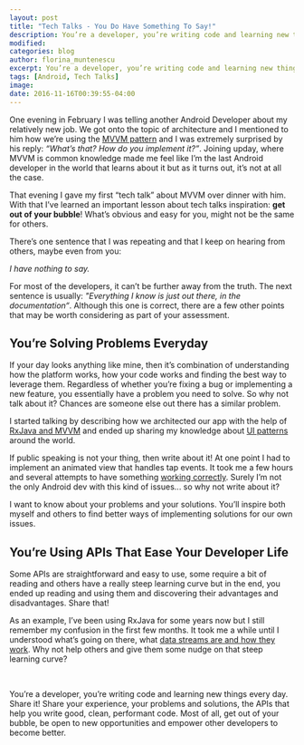```yaml
---
layout: post
title: "Tech Talks - You Do Have Something To Say!"
description: You’re a developer, you’re writing code and learning new things every day. Share it!
modified:
categories: blog
author: florina_muntenescu
excerpt: You’re a developer, you’re writing code and learning new things every day. Share it! Share your experience, your problems and solutions, the APIs that help you write good, clean, performant code.
tags: [Android, Tech Talks]
image:
date: 2016-11-16T00:39:55-04:00
---
```

One evening in February I was telling another Android Developer about my relatively new job. We got onto the topic of architecture and I mentioned to him how we’re using the <a href="https://upday.github.io/blog/model-view-viewmodel/">MVVM pattern</a> and I was extremely surprised by his reply: *“What’s that? How do you implement it?”*. Joining upday, where MVVM is common knowledge made me feel like I’m the last Android developer in the world that learns about it but as it turns out, it’s not at all the case.

That evening I gave my first “tech talk” about MVVM over dinner with him. With that I’ve learned an important lesson about tech talks inspiration: **get out of your bubble**! What’s obvious and easy for you, might not be the same for others.

There’s one sentence that I was repeating and that I keep on hearing from others, maybe even from you:

*I have nothing to say.*

For most of the developers, it can’t be further away from the truth. The next sentence is usually: *"Everything I know is just out there, in the documentation“*. Although this one is correct, there are a few other points that may be worth considering as part of your assessment.

## You’re Solving Problems Everyday

If your day looks anything like mine, then it’s combination of understanding how the platform works, how your code works and finding the best way to leverage them. Regardless of whether you’re fixing a bug or implementing a new feature, you essentially have a problem you need to solve. So why not talk about it? Chances are someone else out there has a similar problem.

I started talking by describing how we architected our app with the help of <a href="http://www.slideshare.net/FlorinaMuntenescu/mvvm-and-rxjava-the-perfect-mix-61526418">RxJava and MVVM</a> and ended up sharing my knowledge about <a href="https://www.youtube.com/watch?v=pBNaWK-ai-M">UI patterns</a> around the world.

If public speaking is not your thing, then write about it! At one point I had to implement an animated view that handles tap events. It took me a few hours and several attempts to have something <a href="https://upday.github.io/blog/animations_touch/">working correctly</a>. Surely I’m not the only Android dev with this kind of issues... so why not write about it?

I want to know about your problems and your solutions. You’ll inspire both myself and others to find better ways of implementing solutions for our own issues.

## You’re Using APIs That Ease Your Developer Life

Some APIs are straightforward and easy to use, some require a bit of reading and others have a really steep learning curve but in the end, you ended up reading and using them and discovering their advantages and disadvantages. Share that!

As an example, I’ve been using RxJava for some years now but I still remember my confusion in the first few months. It took me a while until I understood what’s going on there, what <a href="https://upday.github.io/blog/reactive_mindset_burgers/">data streams are and how they work</a>. Why not help others and give them some nudge on that steep learning curve?

<br/>

You’re a developer, you’re writing code and learning new things every day. Share it! Share your experience, your problems and solutions, the APIs that help you write good, clean, performant code. Most of all, get out of your bubble, be open to new opportunities and empower other developers to become better.
